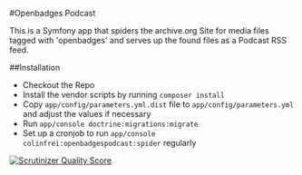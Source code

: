 #Openbadges Podcast

This is a Symfony app that spiders the archive.org Site for media files tagged with 'openbadges' and serves up the
found files as a Podcast RSS feed.

##Installation
* Checkout the Repo
* Install the vendor scripts by running `composer install`
* Copy `app/config/parameters.yml.dist` file to `app/config/parameters.yml` and adjust the values if necessary
* Run `app/console doctrine:migrations:migrate`
* Set up a cronjob to run `app/console colinfrei:openbadgespodcast:spider` regularly

[![Scrutinizer Quality Score](https://scrutinizer-ci.com/g/colinfrei/OpenBadgesPodcast/badges/quality-score.png?s=4c79d31c2b3f41cdc8cb3b18f4f1df537d860a76)](https://scrutinizer-ci.com/g/colinfrei/OpenBadgesPodcast/)